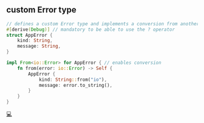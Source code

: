 ## custom Error type

```rust
// defines a custom Error type and implements a conversion from another Error
#[derive(Debug)] // mandatory to be able to use the ? operator
struct AppError {
    kind: String,
    message: String,
}

impl From<io::Error> for AppError { // enables conversion
    fn from(error: io::Error) -> Self {
        AppError {
            kind: String::from("io"),
            message: error.to_string(),
        }
    }
}
```

[💻](https://play.rust-lang.org/?version=stable&mode=debug&edition=2018&gist=2c779817f9bd6c4a179ab43779c963ef)